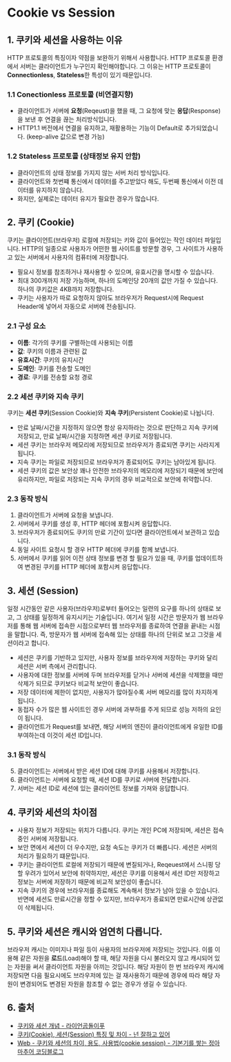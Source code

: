 # Cookie vs Session

## 1. 쿠키와 세션을 사용하는 이유

HTTP 프로토콜의 특징이자 약점을 보완하기 위해서 사용합니다. HTTP 프로토콜 환경에서 서버는 클라이언트가 누구인지 확인해야합니다. 그 이유는 HTTP 프로토콜이 **Connectionless**, **Stateless**한 특성이 있기 때문입니다.

### 1.1 Conectionless 프로토콜 (비연결지향)

- 클라이언트가 서버에 **요청**(Reqeust)을 했을 때, 그 요청에 맞는 **응답**(Response)을 보낸 후 연결을 끊는 처리방식입니다.
- HTTP1.1 버전에서 연결을 유지하고, 재활용하는 기능이 Default로 추가되었습니다. (keep-alive 값으로 변경 가능)

### 1.2 Stateless 프로토콜 (상태정보 유지 안함)

- 클라이언트의 상태 정보를 가지지 않는 서버 처리 방식입니다.
- 클라이언트와 첫번쨰 통신에서 데이터를 주고받았다 해도, 두번째 통신에서 이전 데이터를 유지하지 않습니다.
- 화지만, 실제로는 데이터 유지가 필요한 경우가 많습니다.

## 2. 쿠키 (Cookie)

쿠키는 클라이언트(브라우저) 로컬에 저장되는 키와 값이 들어있는 작인 데이터 파일입니다. HTTP의 일종으로 사용자가 어떤한 웹 사이트를 방문할 경우, 그 사이트가 사용하고 있는 서버에서 사용자의 컴퓨터에 저장합니다.

- 필요시 정보를 참조하거나 재사용할 수 있으며, 유효시간을 명시할 수 있습니다.
- 최대 300개까지 저장 가능하며, 하나의 도메인당 20개의 값만 가질 수 있습니다. 하나의 쿠키값은 4KB까지 저장합니다.
- 쿠키는 사용자가 따로 요청하지 않아도 브라우저가 Request시에 Request Header에 넣어서 자동으로 서버에 전송됩니다.

### 2.1 구성 요소

- **이름**: 각가의 쿠키를 구별하는데 사용되는 이름
- **값**: 쿠키의 이름과 관련된 값
- **유효시간**: 쿠키의 유지시간
- **도메인**: 쿠키를 전송할 도메인
- **경로**: 쿠키를 전송할 요청 경로

### 2.2 세션 쿠키와 지속 쿠키

쿠키는 **세션 쿠키**(Session Cookie)와 **지속 쿠키**(Persistent Cookie)로 나뉩니다.

- 만료 날짜/시간을 지정하지 않으면 항상 유지하라는 것으로 판단하고 지속 쿠키에 저장되고, 만료 날짜/시간을 지정하면 세션 쿠키로 저장됩니다.
- 세션 쿠키는 브라우저 메모리에 저장되므로 브라우저가 종료되면 쿠키는 사라지게 됩니다.
- 지속 쿠키는 파일로 저장되므로 브라우저가 종료되어도 쿠키는 남아있게 됩니다.
- 세션 쿠키의 값은 보안상 꽤나 안전한 브라우저의 메모리에 저장되기 때문에 보안에 유리하지만, 파일로 저장되는 지속 쿠키의 경우 비교적으로 보안에 취약합니다.

### 2.3 동작 방식

1. 클라이언트가 서버에 요청을 보냅니다.
2. 서버에서 쿠키를 생성 후, HTTP 헤더에 포함시켜 응답합니다.
3. 브라우저가 종료되어도 쿠키의 만료 기간이 있다면 클라이언트에서 보관하고 있습니다.
4. 동일 사이트 요청시 할 경우 HTTP 헤더에 쿠키를 함께 보냅니다.
5. 서버에서 쿠키를 읽어 이전 상태 정보를 변경 할 필요가 있을 때, 쿠키를 업데이트하여 변경된 쿠키를 HTTP 헤더에 포함시켜 응답합니다.

## 3. 세션 (Session)

일정 시간동안 같은 사용자(브라우저)로부터 들어오는 일련의 요구를 하나의 상태로 보고, 그 상태를 일정하게 유지시키는 기술입니다. 여기서 일정 시간은 방문자가 웹 브라우저를 통해 웹 서버에 접속한 시점으로부터 웹 브라우저를 종료하여 연결을 끝내는 시점을 말합니다. 즉, 방문자가 웹 서버에 접속해 있는 상태를 하나의 단위로 보고 그것을 세션이라고 합니다.

- 세션은 쿠키를 기반하고 있지만, 사용자 정보를 브라우저에 저장하는 쿠키와 달리 세션은 서버 측에서 관리합니다.
- 사용자에 대한 정보를 서버에 두며 브라우저를 닫거나 서버에 세션을 삭제했을 때만 삭제가 되므로 쿠키보다 비교적 보안이 좋습니다.
- 저장 데이터에 제한이 없지만, 사용자가 많아질수록 서버 메모리를 많이 차지하게 됩니다.
- 동접자 수가 많은 웹 사이트인 경우 서버에 과부하를 주게 되므로 성능 저하의 요인이 됩니다.
- 클라이언트가 Request를 보내면, 해당 서버의 엔진이 클라이언트에게 유일한 ID를 부여하는데 이것이 세션 ID입니다.

### 3.1 동작 방식

5. 클라이언트는 서버에서 받은 세션 ID에 대해 쿠키를 사용해서 저장합니다.
6. 클라이언트는 서버에 요청할 때, 세션 ID를 쿠키로 서버에 전달합니다.
7. 서버는 세션 ID로 세션에 있는 클라이언트 정보를 가져와 응답합니다.

## 4. 쿠키와 세션의 차이점

- 사용자 정보가 저장되는 위치가 다릅니다. 쿠키는 개인 PC에 저장되며, 세션은 접속중인 서버에 저장됩니다.
- 보안 면에서 세션이 더 우수지만, 요청 속도는 쿠키가 더 빠릅니다. 세션은 서버의 처리가 필요하기 떄문입니다.
- 쿠키는 클라이언트 로컬에 저장되기 때문에 변질되거나, Reqeuest에서 스니핑 당할 우려가 있어서 보안에 취약하지만, 세션은 쿠키를 이용해서 세션 ID만 저장하고 정보는 서버에 저장하기 때문에 비교적 보안성이 좋습니다.
- 지속 쿠키의 경우에 브라우저를 종료해도 계속해서 정보가 남아 있을 수 있습니다. 반면에 세션도 만료시간을 정할 수 있지만, 브라우저가 종료되면 만료시간에 상관없이 삭제됩니다.

## 5. 쿠키와 세션은 캐시와 엄연히 다릅니다.

브라우저 캐시는 이미지나 파일 등이 사용자의 브라우저에 저장되는 것입니다. 이를 이용해 같은 자원을 **로드**(Load)해야 할 때, 해당 자원을 다시 불러오지 않고 캐시되어 있는 자원을 써서 클라이언트 자원을 아끼는 것입니다. 해당 자원이 한 번 브라우저 캐시에 저장되면 다음 필요시에도 브라우저에 있는 걸 재사용하기 때문에 경우에 따라 해당 자원이 변경되어도 변경된 자원을 참조할 수 없는 경우가 생길 수 있습니다.

## 6. 출처

- [쿠키와 세션 개념 - 라이언곰돌이푸](https://interconnection.tistory.com/74)
- [쿠키(Cookie), 세션(Session) 특징 및 차이 - 넌 잘하고 있어](https://hahahoho5915.tistory.com/32)
- [Web - 쿠키와 세션의 차이, 용도, 사용법(cookie,session) - 기본기를 쌓는 정아마추어 코딩블로그](https://jeong-pro.tistory.com/80#recentEntries)
